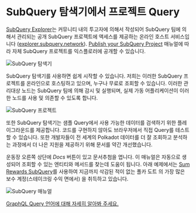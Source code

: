 # SubQuery 탐색기에서 프로젝트 Query

[SubQuery Explorer](https://explorer.subquery.network)는 커뮤니티 내의 투고자에 의해서 작성되어 SubQuery 팀에 의해서 관리되는 공개 SubQuery 프로젝트에 액세스를 제공하는 온라인 호스트 서비스입니다 ([explorer.subquery.network](https://explorer.subquery.network)). [Publish your SubQuery Project](../publish/publish.md) 매뉴얼에 따라 자체 SubQuery 프로젝트를 익스플로러에 공개할 수 있습니다.

![SubQuery 탐색기](https://static.subquery.network/media/explorer/explorer-header.png)

SubQuery 탐색기를 사용하면 쉽게 시작할 수 있습니다. 저희는 이러한 SubQuery 프로젝트를 온라인으로 호스팅하고 있으며, 누구나 무료로 조회할 수 있습니다. 이러한 관리대상 노드는 SubQuery 팀에 의해 감시 및 실행되며, 실제 가동 어플리케이션이 이러한 노드를 사용 및 의존할 수 있도록 합니다.

![SubQuery 프로젝트](https://static.subquery.network/media/explorer/explorer-project.png)

또한 SubQuery 탐색기는 샘플 Query에서 사용 가능한 데이터를 검색하기 위한 플레이그라운드를 제공합니다. 코드를 구현하지 않아도 브라우저에서 직접 Query를 테스트할 수 있습니다. 또한 개발자들이 전 세계의 Polkadot 데이터를 더 잘 조회하고 분석하는 과정에서 더 나은 지원을 제공하기 위해 문서를 약간 개선했습니다.

운동장 오른쪽 상단에 *Docs* 버튼이 있고 문서추첨을 엽니다. 이 매뉴얼은 자동으로 생성되어 조회할 수 있는 엔티티와 메서드를 찾는데 도움이 됩니다. 아래 예제에서는 [Sum Rewards SubQuery](https://explorer.subquery.network/subquery/OnFinality-io/sum-reward)를 사용하여 지금까지 삭감된 적이 없는 폴카 도트 의 가장 많은 보수 계정(스테이크링 수익 면에서) 을 취득하고 있습니다.

![SubQuery 매뉴얼](https://static.subquery.network/media/explorer/explorer-documentation.png)

[GraphQL Query 언어에 대해 자세히 알아봐 주세요.](./graphql.md)
